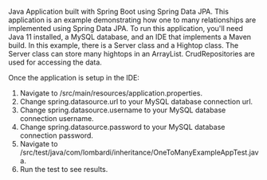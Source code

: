Java Application built with Spring Boot using Spring Data JPA. This application is an example demonstrating how one to many relationships are implemented using Spring Data JPA. To run this application, you'll need Java 11 installed, a MySQL database, and an IDE that implements a Maven build. In this example, there is a Server class and a Hightop class. The Server class can store many hightops in an ArrayList. CrudRepositories are used for accessing the data.

Once the application is setup in the IDE: 
1. Navigate to /src/main/resources/application.properties.
2. Change spring.datasource.url to your MySQL database connection url.
3. Change spring.datasource.username to your MySQL database connection username.
4. Change spring.datasource.password to your MySQL database connection password.
5. Navigate to /src/test/java/com/lombardi/inheritance/OneToManyExampleAppTest.java.
6. Run the test to see results.
